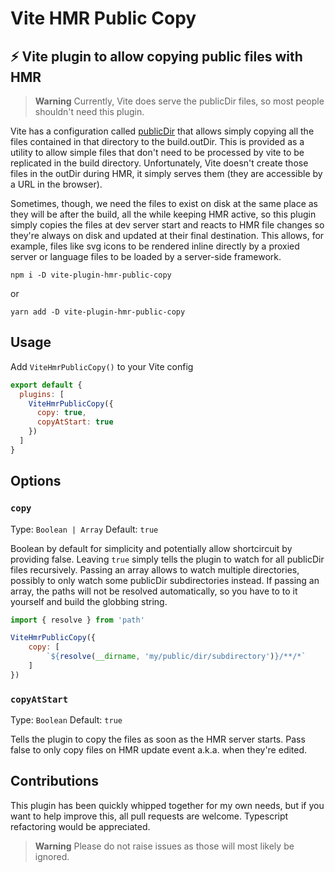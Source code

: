 # Vite HMR Public Copy
## ⚡ Vite plugin to allow copying public files with HMR

> **Warning**
> Currently, Vite does serve the publicDir files, so most people shouldn't need this plugin.

Vite has a configuration called [publicDir](https://vitejs.dev/guide/assets.html#the-public-directory) that allows simply copying all the files contained in that directory to the build.outDir. This is provided as a utility to allow simple files that don't need to be processed by vite to be replicated in the build directory. Unfortunately, Vite doesn't create those files in the outDir during HMR, it simply serves them (they are accessible by a URL in the browser).

Sometimes, though, we need the files to exist on disk at the same place as they will be after the build, all the while keeping HMR active, so this plugin simply copies the files at dev server start and reacts to HMR file changes so they're always on disk and updated at their final destination. This allows, for example, files like svg icons to be rendered inline directly by a proxied server or language files to be loaded by a server-side framework.


```shell
npm i -D vite-plugin-hmr-public-copy
```

or

```
yarn add -D vite-plugin-hmr-public-copy
```

## Usage

Add ```ViteHmrPublicCopy()``` to your Vite config

```js
export default {
  plugins: [
    ViteHmrPublicCopy({
      copy: true,
      copyAtStart: true
    })
  ]
}
```

## Options

### `copy`

Type: `Boolean | Array`
Default: `true`

Boolean by default for simplicity and potentially allow shortcircuit by providing false. Leaving `true` simply tells the plugin to watch for all publicDir files recursively.
Passing an array allows to watch multiple directories, possibly to only watch some publicDir subdirectories instead. If passing an array, the paths will not be resolved automatically, so you have to to it yourself and build the globbing string.

```js
import { resolve } from 'path'

ViteHmrPublicCopy({
    copy: [
        `${resolve(__dirname, 'my/public/dir/subdirectory')}/**/*`
    ]
})
```

### `copyAtStart`

Type: `Boolean`
Default: `true`

Tells the plugin to copy the files as soon as the HMR server starts. Pass false to only copy files on HMR update event a.k.a. when they're edited.


## Contributions
This plugin has been quickly whipped together for my own needs, but if you want to help improve this, all pull requests are welcome. Typescript refactoring would be appreciated.
> **Warning** 
> Please do not raise issues as those will most likely be ignored.
